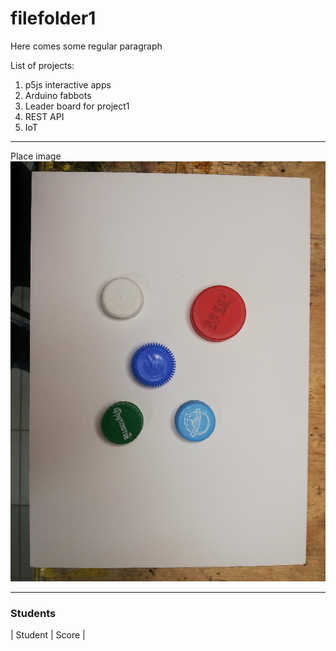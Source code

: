 # filefolder1

Here comes some regular paragraph

List of projects:
1. p5js interactive apps
2. Arduino fabbots
3. Leader board for project1
4. REST API
5. IoT

***

Place image
![Description](photos/caps.png)
***

### Students

| Student | Score |
